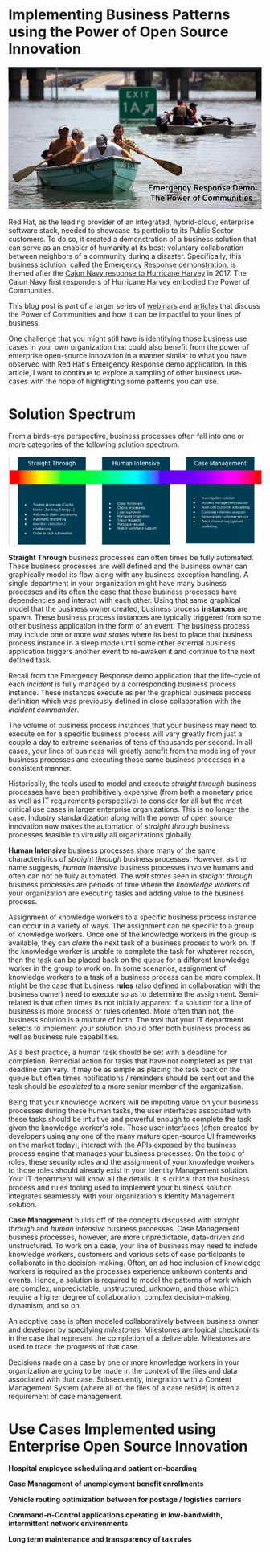 # Implementing Business Patterns using the Power of Open Source Innovation

![](_site/images/volunteerboatersstockphoto.png)

Red Hat, as the leading provider of an integrated, hybrid-cloud, enterprise software stack, needed to showcase its portfolio to its Public Sector customers.  To do so, it created a demonstration of a business solution that can serve as an enabler of humanity at its best:  voluntary collaboration between neighbors of a community during a disaster.  Specifically, this business solution, called [the Emergency Response demonstration](https://erdemo.io), is themed after the [Cajun Navy response to Hurricane Harvey](https://en.wikipedia.org/wiki/Cajun_Navy) in 2017.  The Cajun Navy first responders of Hurricane Harvey embodied the Power of Communities.

This blog post is part of a larger series of [webinars](https://www.brighttalk.com/webcast/16623/398059) and [articles]() that discuss the Power of Communities and how it can be impactful to your lines of business.

One challenge that you might still have is identifying those business use cases in your own organization that could also benefit from the power of enterprise open-source innovation in a manner similar to what you have observed with Red Hat's Emergency Response demo application.  In this article, I want to continue to explore a sampling of other business use-cases with the hope of highlighting some patterns you can use.

# Solution Spectrum
From a birds-eye perspective, business processes often fall into one or more categories of the following solution spectrum:

![](site/images/../../images/solution_spectrum.png)

**Straight Through** business processes can often times be fully automated.  These business processes are well defined and the business owner can graphically model its flow along with any business exception handling.  A single department in your organization might have many business processes and its often the case that these business processes have dependencies and interact with each other.  Using that same graphical model that the business owner created, business process **instances** are spawn.  These business process instances are typically triggered from some other business application in the form of an event.  The business process may include one or more *wait states* where its best to place that business process instance in a sleep mode until some other external business application triggers another event to re-awaken it and continue to the next defined task.

Recall from the Emergency Response demo application that the life-cycle of each *incident* is fully managed by a corresponding business process instance.  These instances execute as per the graphical business process definition which was previously defined in close collaboration with the *incident commander*.

The volume of business process instances that your business may need to execute on for a specific business process will vary greatly from just a couple a day to extreme scenarios of tens of thousands per second.  In all cases, your lines of business will greatly benefit from the modeling of your business processes and executing those same business processes in a consistent manner.

Historically, the tools used to model and execute *straight through* business processes have been prohibitively expensive (from both a monetary price as well as IT requirements perspective) to consider for all but the most critical use cases in larger enterprise organizations.  This is no longer the case.  Industry standardization along with the power of open source innovation now makes the automation of *straight through* business processes feasible to virtually all organizations globally. 

**Human Intensive** business processes share many of the same characteristics of *straight through* business processes.  However, as the name suggests, *human intensive* business processes involve humans and often can not be fully automated.  The *wait states* seen in *straight through* business processes are periods of time where the *knowledge workers* of your organization are executing tasks and adding value to the business process.

Assignment of knowledge workers to a specific business process instance can occur in a variety of ways.  The assignment can be specific to a group of knowledge workers.  Once one of the knowledge workers in the group is available, they can *claim* the next task of a business process to work on.  If the knowledge worker is unable to complete the task for whatever reason, then the task can be placed back on the queue for a different knowledge worker in the group to work on.  In some scenarios, assignment of knowledge workers to a task of a business process can be more complex.  It might be the case that business **rules** (also defined in collaboration with the business owner) need to execute so as to determine the assignment.  Semi-related is that often times its not initially apparent if a solution for a line of business is more process or rules oriented.  More often than not, the business solution is a mixture of both.  The tool that your IT department selects to implement your solution should offer both business process as well as business rule capabilities.

As a best practice, a human task should be set with a deadline for completion.  Remedial action for tasks that have not completed as per that deadline can vary.  It may be as simple as placing the task back on the queue but often times notifications / reminders should be sent out and the task should be *escalated* to a more senior member of the organization.

Being that your knowledge workers will be imputing value on your business processes during these human tasks, the user interfaces associated with these tasks should be intuitive and powerful enough to complete the task given the knowledge worker's role.  These user interfaces (often created by developers using any one of the many mature open-source UI frameworks on the market today), interact with the APIs exposed by the business process engine that manages your business processes.  On the topic of roles, these security roles and the assignment of your knowledge workers to those roles should already exist in your Identity Management solution.  Your IT department will know all the details.  It is critical that the business process and rules tooling used to implement your business solution integrates seamlessly with your organization's Identity Management solution.

**Case Management** builds off of the concepts discussed with *straight through* and *human intensive* business processes.  Case Management business processes, however, are more unpredictable, data-driven and unstructured.  To work on a case, your line of business may need to include knowledge workers, customers and various sets of case participants to collaborate in the decision-making.  Often, an ad hoc inclusion of knowledge workers is required as the processes experience unknown contents and events.  Hence, a solution is required to model the patterns of work which are complex, unpredictable, unstructured, unknown, and those which require a higher degree of collaboration, complex decision-making, dynamism, and so on.

An adoptive case is often modeled collaboratively between business owner and developer by specifying *milestones*.  Milestones are logical checkpoints in the case that represent the completion of a deliverable.  Milestones are used to trace the progress of that case.

Decisions made on a case by one or more knowledge workers in your organization are going to be made in the context of the files and data associated with that case.  Subsequently, integration with a Content Management System (where all of the files of a case reside) is often a requirement of case management.


# Use Cases Implemented using Enterprise Open Source Innovation

**Hospital employee scheduling and patient on-boarding**

**Case Management of unemployment benefit enrollments**

**Vehicle routing optimization between for postage / logistics carriers** 

**Command-n-Control applications operating in low-bandwidth, intermittent network environments**

**Long term maintenance and transparency of tax rules**
